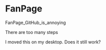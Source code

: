 # FanPage
FanPage_GitHub_is_annoying

There are too many steps

I moved this on my desktop. Does it still work?